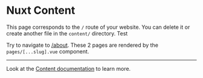 # Nuxt Content

This page corresponds to the `/` route of your website. You can delete it or create another file in the `content/` directory. Test

Try to navigate to [/about](/about). These 2 pages are rendered by the `pages/[...slug].vue` component.

---

Look at the [Content documentation](https://content.nuxtjs.org/) to learn more.
